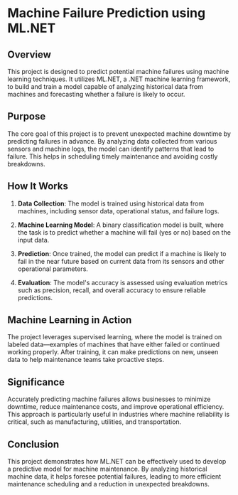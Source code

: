 # Machine Failure Prediction using ML.NET

## Overview

This project is designed to predict potential machine failures using machine learning techniques. It utilizes ML.NET, a .NET machine learning framework, to build and train a model capable of analyzing historical data from machines and forecasting whether a failure is likely to occur.

## Purpose

The core goal of this project is to prevent unexpected machine downtime by predicting failures in advance. By analyzing data collected from various sensors and machine logs, the model can identify patterns that lead to failure. This helps in scheduling timely maintenance and avoiding costly breakdowns.

## How It Works

1. **Data Collection**: The model is trained using historical data from machines, including sensor data, operational status, and failure logs.
   
2. **Machine Learning Model**: A binary classification model is built, where the task is to predict whether a machine will fail (yes or no) based on the input data. 

3. **Prediction**: Once trained, the model can predict if a machine is likely to fail in the near future based on current data from its sensors and other operational parameters.

4. **Evaluation**: The model's accuracy is assessed using evaluation metrics such as precision, recall, and overall accuracy to ensure reliable predictions.

## Machine Learning in Action

The project leverages supervised learning, where the model is trained on labeled data—examples of machines that have either failed or continued working properly. After training, it can make predictions on new, unseen data to help maintenance teams take proactive steps.

## Significance

Accurately predicting machine failures allows businesses to minimize downtime, reduce maintenance costs, and improve operational efficiency. This approach is particularly useful in industries where machine reliability is critical, such as manufacturing, utilities, and transportation.

## Conclusion

This project demonstrates how ML.NET can be effectively used to develop a predictive model for machine maintenance. By analyzing historical machine data, it helps foresee potential failures, leading to more efficient maintenance scheduling and a reduction in unexpected breakdowns.
